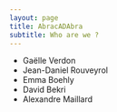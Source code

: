 ```yaml
---
layout: page
title: AbracADAbra
subtitle: Who are we ? 
---
```

- Gaëlle Verdon
- Jean-Daniel Rouveyrol
- Emma Boehly
- David Bekri
- Alexandre Maillard


